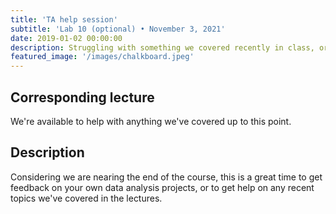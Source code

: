 ```yaml
---
title: 'TA help session'
subtitle: 'Lab 10 (optional) • November 3, 2021'
date: 2019-01-02 00:00:00
description: Struggling with something we covered recently in class, or do you want to discuss some of your own RNA-seq data?  Then drop in for hand-on help from one of our amazing Teaching Assistants!
featured_image: '/images/chalkboard.jpeg'
---
```


##  Corresponding lecture

We're available to help with anything we've covered up to this point.  

## Description

Considering we are nearing the end of the course, this is a great time to get feedback on your own data analysis projects, or to get help on any recent topics we've covered in the lectures.